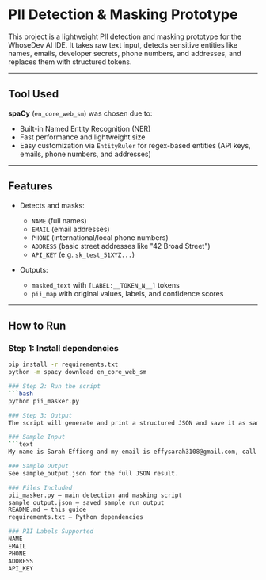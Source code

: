 # PII Detection & Masking Prototype 

This project is a lightweight PII detection and masking prototype for the WhoseDev AI IDE. It takes raw text input, detects sensitive entities like names, emails, developer secrets, phone numbers, and addresses, and replaces them with structured tokens.

---

## Tool Used

**spaCy** (`en_core_web_sm`) was chosen due to:

- Built-in Named Entity Recognition (NER)
- Fast performance and lightweight size
- Easy customization via `EntityRuler` for regex-based entities (API keys, emails, phone numbers, and addresses)

---

## Features

- Detects and masks:
  - `NAME` (full names)
  - `EMAIL` (email addresses)
  - `PHONE` (international/local phone numbers)
  - `ADDRESS` (basic street addresses like "42 Broad Street")
  - `API_KEY` (e.g. `sk_test_51XYZ...`)

- Outputs:
  - `masked_text` with `[LABEL:__TOKEN_N__]` tokens
  - `pii_map` with original values, labels, and confidence scores

---

## How to Run

### Step 1: Install dependencies
```bash
pip install -r requirements.txt
python -m spacy download en_core_web_sm

### Step 2: Run the script
```bash
python pii_masker.py

### Step 3: Output
The script will generate and print a structured JSON and save it as sample_output.json.

### Sample Input
```text
My name is Sarah Effiong and my email is effysarah3108@gmail.com, call me on +234 8065057728. I live at 42 Broad Street. Use API key sk_test_51XYZabcde to connect.

### Sample Output
See sample_output.json for the full JSON result.

### Files Included
pii_masker.py – main detection and masking script
sample_output.json – saved sample run output
README.md – this guide
requirements.txt – Python dependencies

### PII Labels Supported
NAME
EMAIL
PHONE
ADDRESS
API_KEY
